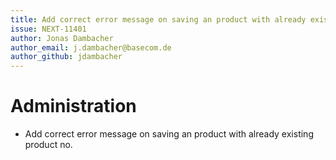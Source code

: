 ```yaml
---
title: Add correct error message on saving an product with already existing product no.
issue: NEXT-11401
author: Jonas Dambacher
author_email: j.dambacher@basecom.de
author_github: jdambacher
---
```

# Administration
* Add correct error message on saving an product with already existing product no.
